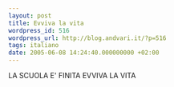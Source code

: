 ```yaml
---
layout: post
title: Evviva la vita
wordpress_id: 516
wordpress_url: http://blog.andvari.it/?p=516
tags: italiano
date: 2005-06-08 14:24:40.000000000 +02:00
---
```

LA SCUOLA E' FINITA EVVIVA LA VITA

